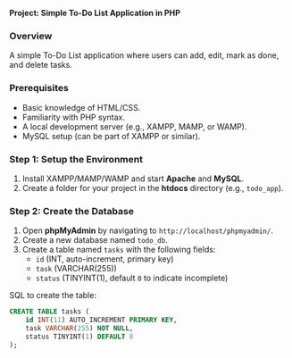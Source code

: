 **Project: Simple To-Do List Application in PHP**

### Overview
A simple To-Do List application where users can add, edit, mark as done, and delete tasks.

### Prerequisites
- Basic knowledge of HTML/CSS.
- Familiarity with PHP syntax.
- A local development server (e.g., XAMPP, MAMP, or WAMP).
- MySQL setup (can be part of XAMPP or similar).

### Step 1: Setup the Environment
1. Install XAMPP/MAMP/WAMP and start **Apache** and **MySQL**.
2. Create a folder for your project in the **htdocs** directory (e.g., `todo_app`).

### Step 2: Create the Database
1. Open **phpMyAdmin** by navigating to `http://localhost/phpmyadmin/`.
2. Create a new database named `todo_db`.
3. Create a table named `tasks` with the following fields:
   - `id` (INT, auto-increment, primary key)
   - `task` (VARCHAR(255))
   - `status` (TINYINT(1), default `0` to indicate incomplete)

SQL to create the table:
```sql
CREATE TABLE tasks (
    id INT(11) AUTO_INCREMENT PRIMARY KEY,
    task VARCHAR(255) NOT NULL,
    status TINYINT(1) DEFAULT 0
);
```


